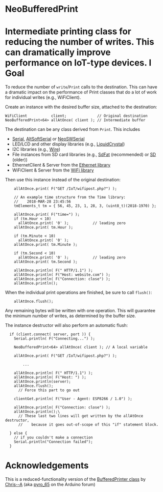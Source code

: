 NeoBufferedPrint
======

Intermediate printing class for reducing the number of writes.  This can dramatically improve performance on IoT-type devices.
I
Goal
======

To reduce the number of `write`/`Print` calls to the destination.  This can have a dramatic impact on the performance of Print classes that do a lot of work for individual writes (e.g., WiFiClient).

Create an instance with the desired buffer size, attached to the destination:

```
WiFiClient           client;              // Original destination
NeoBufferedPrint<64> allAtOnce( client ); // Intermediate buffer
```

The destination can be any class derived from `Print`.  This includes

*  [Serial](https://www.arduino.cc/en/Reference/Serial), [AltSoftSerial](https://github.com/PaulStoffregen/AltSoftSerial) or [NeoSWSerial](https://github.com/SlashDevin/NeoSWSerial)
*  LED/LCD and other display libraries (e.g., [LiquidCrystal](https://www.arduino.cc/en/Reference/LiquidCrystal))
*  I2C libraries (e.g., [Wire](https://www.arduino.cc/en/Reference/Wire))
*  File instances from SD card libraries (e.g., [SdFat](https://github.com/greiman/SdFat) (recommended) or [SD](https://www.arduino.cc/en/Reference/SD) (older))
*  EthernetClient & Server from the [Ethernet library](https://www.arduino.cc/en/Reference/Ethernet)
*  WiFiClient & Server from the [WiFi library](https://www.arduino.cc/en/Reference/WiFi)

Then use this instance instead of the original destination:

```
    allAtOnce.print( F("GET /IoT/wifipost.php?") );

    // An example time structure from the Time library:
    //    2018-MAR-28 23:45:56
    tmElements_t tm = { 56, 45, 23, 1, 28, 3, (uint8_t)(2018-1970) };

    allAtOnce.print( F("time=") );
    if (tm.Hour < 10)
      allAtOnce.print( '0' );           // leading zero
    allAtOnce.print( tm.Hour );

    if (tm.Minute < 10)
      allAtOnce.print( '0' );
    allAtOnce.print( tm.Minute );

    if (tm.Second < 10)
      allAtOnce.print( '0' );           // leading zero
    allAtOnce.print( tm.Second );

    allAtOnce.println( F(" HTTP/1.1") );
    allAtOnce.println( F("Host: website.com") );
    allAtOnce.println( F("Connection: close") );
    allAtOnce.println();
```

When the individual print operations are finished, be sure to call `flush()`:

```
    allAtOnce.flush();
```

Any remaining bytes will be written with one operation.  This will guarantee the minimum number of writes, as determined by the buffer size.

The instance destructor will also perform an automatic flush:

```
  if (client.connect( server, port )) {
    Serial.println( F("Connecting...") );

    NeoBufferedPrint<64> allAtOnce( client ); // A local variable

    allAtOnce.print( F("GET /IoT/wifipost.php?") );

        ...
        
    allAtOnce.println( F(" HTTP/1.1") );
    allAtOnce.println( F("Host: ") );
    allAtOnce.println(server);
    allAtOnce.flush();
      // Force this part to go out

    clientGet.println( F("User - Agent: ESP8266 / 1.0") );

    allAtOnce.println( F("Connection: close") );
    allAtOnce.println();\
      // These last two lines will get written by the allAtOnce destructor,
      //    because it goes out-of-scope of this "if" statement block.

  } else {
    // if you couldn't make a connection
    Serial.println("Connection failed");
  }
```

Acknowledgements
==========

This is a reduced-functionality version of the [BufferedPrinter class](https://github.com/Chris--A/PrintEx/blob/master/src/tools/BufferedPrinter.h) by [Chris--A](https://github.com/Chris--A) (aka [pyro_65](https://forum.arduino.cc/index.php?action=profile;u=54891) on the Arduino forum)